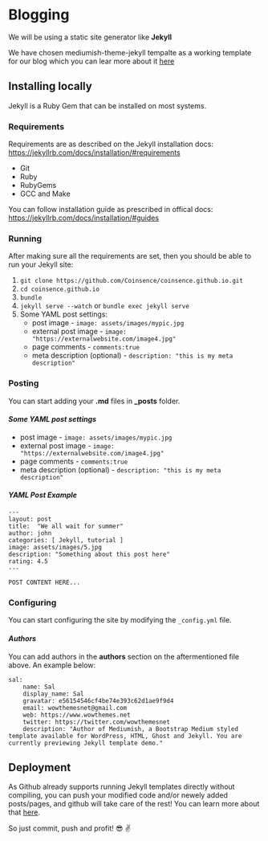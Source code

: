 # Blogging

We will be using a static site generator like **Jekyll**

We have chosen mediumish-theme-jekyll tempalte as a working template for our blog which you can lear more about it [here](https://wowthemesnet.github.io/mediumish-theme-jekyll/about)

## Installing locally

Jekyll is a Ruby Gem that can be installed on most systems.

### Requirements

Requirements are as described on the Jekyll installation docs:  https://jekyllrb.com/docs/installation/#requirements

* Git
* Ruby
* RubyGems
* GCC and Make

You can follow installation guide as prescribed in offical docs: https://jekyllrb.com/docs/installation/#guides

### Running

After making sure all the requirements are set, then you should be able to run your Jekyll site:

1. `git clone https://github.com/Coinsence/coinsence.github.io.git`
2. `cd coinsence.github.io`
3. `bundle`
4. `jekyll serve --watch` or `bundle exec jekyll serve`
6. Some YAML post settings:
    * post image - `image: assets/images/mypic.jpg`
    * external post image - `image: "https://externalwebsite.com/image4.jpg"`
    * page comments - `comments:true`
    * meta description (optional) - `description: "this is my meta description"`

### Posting

You can start adding your **.md** files in **_posts** folder.

#### *Some YAML post settings*

* post image - `image: assets/images/mypic.jpg`
* external post image - `image: "https://externalwebsite.com/image4.jpg"`
* page comments - `comments:true`
* meta description (optional) - `description: "this is my meta description"`


#### *YAML Post Example*

```
---
layout: post
title:  "We all wait for summer"
author: john
categories: [ Jekyll, tutorial ]
image: assets/images/5.jpg
description: "Something about this post here"
rating: 4.5
---

POST CONTENT HERE...
```

### Configuring

You can start configuring the site by modifying the `_config.yml` file.

#### *Authors*

You can add authors in the **authors** section on the aftermentioned file above. An example below:

```
sal:
    name: Sal
    display_name: Sal
    gravatar: e56154546cf4be74e393c62d1ae9f9d4
    email: wowthemesnet@gmail.com
    web: https://www.wowthemes.net
    twitter: https://twitter.com/wowthemesnet
    description: "Author of Mediumish, a Bootstrap Medium styled template available for WordPress, HTML, Ghost and Jekyll. You are currently previewing Jekyll template demo."
```


## Deployment

As Github already supports running Jekyll templates directly without compiling, you can push your modified code and/or newely added posts/pages, and github will take care of the rest! You can learn more about that [here](https://help.github.com/en/articles/using-jekyll-as-a-static-site-generator-with-github-pages).

So just commit, push and profit! :sunglasses: :v:
